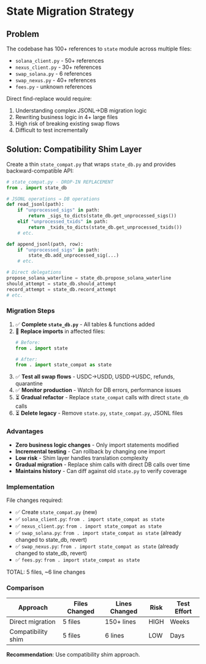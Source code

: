 # State Migration Strategy

## Problem
The codebase has 100+ references to `state` module across multiple files:
- `solana_client.py` - 50+ references
- `nexus_client.py` - 30+ references  
- `swap_solana.py` - 6 references
- `swap_nexus.py` - 40+ references
- `fees.py` - unknown references

Direct find-replace would require:
1. Understanding complex JSONL→DB migration logic
2. Rewriting business logic in 4+ large files
3. High risk of breaking existing swap flows
4. Difficult to test incrementally

## Solution: Compatibility Shim Layer

Create a thin `state_compat.py` that wraps `state_db.py` and provides backward-compatible API:

```python
# state_compat.py - DROP-IN REPLACEMENT
from . import state_db

# JSONL operations → DB operations
def read_jsonl(path):
    if "unprocessed_sigs" in path:
        return _sigs_to_dicts(state_db.get_unprocessed_sigs())
    elif "unprocessed_txids" in path:
        return _txids_to_dicts(state_db.get_unprocessed_txids())
    # etc.

def append_jsonl(path, row):
    if "unprocessed_sigs" in path:
        state_db.add_unprocessed_sig(...)
    # etc.

# Direct delegations
propose_solana_waterline = state_db.propose_solana_waterline
should_attempt = state_db.should_attempt
record_attempt = state_db.record_attempt
# etc.
```

### Migration Steps

1. ✅ **Complete `state_db.py`** - All tables & functions added
2. 🚧 **Replace imports** in affected files:
   ```python
   # Before:
   from . import state
   
   # After:
   from . import state_compat as state
   ```
3. ✅ **Test all swap flows** - USDC→USDD, USDD→USDC, refunds, quarantine
4. ✅ **Monitor production** - Watch for DB errors, performance issues
5. ⏳ **Gradual refactor** - Replace `state_compat` calls with direct `state_db` calls
6. ⏳ **Delete legacy** - Remove `state.py`, `state_compat.py`, JSONL files

### Advantages

- **Zero business logic changes** - Only import statements modified
- **Incremental testing** - Can rollback by changing one import
- **Low risk** - Shim layer handles translation complexity
- **Gradual migration** - Replace shim calls with direct DB calls over time
- **Maintains history** - Can diff against old `state.py` to verify coverage

### Implementation

File changes required:
- ✅ Create `state_compat.py` (new)
- ✅ `solana_client.py`: `from . import state_compat as state`
- ✅ `nexus_client.py`: `from . import state_compat as state`  
- ✅ `swap_solana.py`: `from . import state_compat as state` (already changed to state_db, revert)
- ✅ `swap_nexus.py`: `from . import state_compat as state` (already changed to state_db, revert)
- ✅ `fees.py`: `from . import state_compat as state`

TOTAL: 5 files, ~6 line changes

### Comparison

| Approach | Files Changed | Lines Changed | Risk | Test Effort |
|----------|---------------|---------------|------|-------------|
| Direct migration | 5 files | 150+ lines | HIGH | Weeks |
| Compatibility shim | 5 files | 6 lines | LOW | Days |

**Recommendation**: Use compatibility shim approach.
